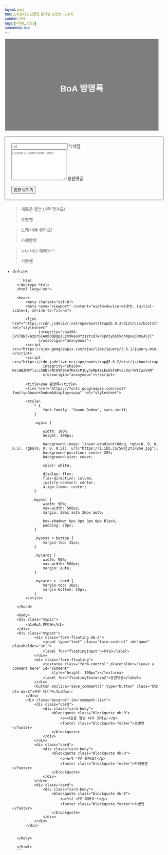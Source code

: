 ```yaml
---
layout: post
title: 스파르타코딩클럽 웹개발 종합반 - 1주차
subtitle: 과제
tags: [HTML, CSS]
comments: true
---
```


<html lang="en">

<head>
<meta charset="utf-8">
<meta name="viewport" content="width=device-width, initial-scale=1, shrink-to-fit=no">

<link href="https://cdn.jsdelivr.net/npm/bootstrap@5.0.2/dist/css/bootstrap.min.css" rel="stylesheet"
integrity="sha384-EVSTQN3/azprG1Anm3QDgpJLIm9Nao0Yz1ztcQTwFspd3yD65VohhpuuCOmLASjC"
crossorigin="anonymous">
<script src="https://ajax.googleapis.com/ajax/libs/jquery/3.5.1/jquery.min.js"></script>
<script src="https://cdn.jsdelivr.net/npm/bootstrap@5.0.2/dist/js/bootstrap.bundle.min.js"
integrity="sha384-MrcW6ZMFYlzcLA8Nl+NtUVF0sA7MsXsP1UyJoMp4YLEuNSfAP+JcXn/tWtIaxVXM"
crossorigin="anonymous"></script>

<title>BoA 팬명록</title>
<link href="https://fonts.googleapis.com/css2?family=Gowun+Dodum&display=swap" rel="stylesheet">

<style>
* {
font-family: 'Gowun Dodum', sans-serif;
}

.mypic {

width: 100%;
height: 300px;

background-image: linear-gradient(0deg, rgba(0, 0, 0, 0.5), rgba(0, 0, 0, 0.5)), url("https://i.ibb.co/SwDj2YJ/BoA.jpg");
background-position: center 20%;
background-size: cover;

color: white;

display: flex;
flex-direction: column;
justify-content: center;
align-items: center;
}

.mypost {
width: 95%;
max-width: 500px;
margin: 20px auto 20px auto;

box-shadow: 0px 0px 3px 0px black;
padding: 20px;
}

.mypost > button {
margin-top: 15px;
}

.mycards {
width: 95%;
max-width: 500px;
margin: auto;
}

.mycards > .card {
margin-top: 10px;
margin-bottom: 10px;
}
</style>

</head>

<body>
<div class="mypic">
<h1>BoA 방명록</h1>
</div>
<div class="mypost">
<div class="form-floating mb-3">
<input type="text" class="form-control" id="name" placeholder="url">
<label for="floatingInput">닉네임</label>
</div>
<div class="form-floating">
<textarea class="form-control" placeholder="Leave a comment here" id="comment"
style="height: 100px"></textarea>
<label for="floatingTextarea2">응원댓글</label>
</div>
<button onclick="save_comment()" type="button" class="btn btn-dark">응원 남기기</button>
</div>
<div class="mycards" id="comment-list">
<div class="card">
<div class="card-body">
<blockquote class="blockquote mb-0">
<p>새로운 앨범 너무 멋져요!</p>
<footer class="blockquote-footer">호빵맨</footer>
</blockquote>
</div>
</div>
<div class="card">
<div class="card-body">
<blockquote class="blockquote mb-0">
<p>노래 너무 좋아요!</p>
<footer class="blockquote-footer">카레빵맨</footer>
</blockquote>
</div>
</div>
<div class="card">
<div class="card-body">
<blockquote class="blockquote mb-0">
<p>누나 너무 예뻐요~!</p>
<footer class="blockquote-footer">식빵맨</footer>
</blockquote>
</div>
</div>
</div>


</body>

</html>

- 소스코드


        ```html
        <!doctype html>
        <html lang="en">

        <head>
            <meta charset="utf-8">
            <meta name="viewport" content="width=device-width, initial-scale=1, shrink-to-fit=no">

            <link href="https://cdn.jsdelivr.net/npm/bootstrap@5.0.2/dist/css/bootstrap.min.css" rel="stylesheet"
                  integrity="sha384-EVSTQN3/azprG1Anm3QDgpJLIm9Nao0Yz1ztcQTwFspd3yD65VohhpuuCOmLASjC"
                  crossorigin="anonymous">
            <script src="https://ajax.googleapis.com/ajax/libs/jquery/3.5.1/jquery.min.js"></script>
            <script src="https://cdn.jsdelivr.net/npm/bootstrap@5.0.2/dist/js/bootstrap.bundle.min.js"
                    integrity="sha384-MrcW6ZMFYlzcLA8Nl+NtUVF0sA7MsXsP1UyJoMp4YLEuNSfAP+JcXn/tWtIaxVXM"
                    crossorigin="anonymous"></script>

            <title>BoA 팬명록</title>
            <link href="https://fonts.googleapis.com/css2?family=Gowun+Dodum&display=swap" rel="stylesheet">

            <style>
                * {
                    font-family: 'Gowun Dodum', sans-serif;
                }

                .mypic {

                    width: 100%;
                    height: 300px;

                    background-image: linear-gradient(0deg, rgba(0, 0, 0, 0.5), rgba(0, 0, 0, 0.5)), url("https://i.ibb.co/SwDj2YJ/BoA.jpg");
                    background-position: center 20%;
                    background-size: cover;

                    color: white;

                    display: flex;
                    flex-direction: column;
                    justify-content: center;
                    align-items: center;
                }

               .mypost {
                    width: 95%;
                    max-width: 500px;
                    margin: 20px auto 20px auto;

                    box-shadow: 0px 0px 3px 0px black;
                    padding: 20px;
                }

                .mypost > button {
                    margin-top: 15px;
                }

                .mycards {
                    width: 95%;
                    max-width: 500px;
                    margin: auto;
                }

                .mycards > .card {
                    margin-top: 10px;
                    margin-bottom: 10px;
                }
            </style>

        </head>

        <body>
        <div class="mypic">
            <h1>BoA 방명록</h1>
        </div>
        <div class="mypost">
                <div class="form-floating mb-3">
                    <input type="text" class="form-control" id="name" placeholder="url">
                    <label for="floatingInput">닉네임</label>
                </div>
                <div class="form-floating">
                    <textarea class="form-control" placeholder="Leave a comment here" id="comment"
                        style="height: 100px"></textarea>
                    <label for="floatingTextarea2">응원댓글</label>
                </div>
                <button onclick="save_comment()" type="button" class="btn btn-dark">응원 남기기</button>
            </div>
            <div class="mycards" id="comment-list">
                <div class="card">
                    <div class="card-body">
                        <blockquote class="blockquote mb-0">
                            <p>새로운 앨범 너무 멋져요!</p>
                            <footer class="blockquote-footer">호빵맨</footer>
                        </blockquote>
                    </div>
                </div>
                <div class="card">
                    <div class="card-body">
                        <blockquote class="blockquote mb-0">
                            <p>노래 너무 좋아요!</p>
                            <footer class="blockquote-footer">카레빵맨</footer>
                        </blockquote>
                    </div>
                </div>
                <div class="card">
                    <div class="card-body">
                        <blockquote class="blockquote mb-0">
                            <p>누나 너무 예뻐요~!</p>
                            <footer class="blockquote-footer">식빵맨</footer>
                        </blockquote>
                    </div>
                </div>
            </div>


        </body>

        </html>
        ```
